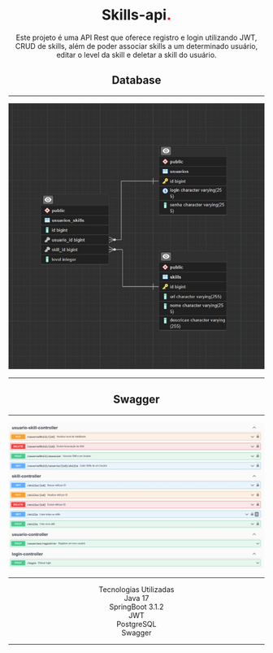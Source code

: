 <h1 align="center">Skills-api<span style="color: red">.</span></h1>

<p align="center">Este projeto é uma API Rest que oferece registro e login utilizando JWT, CRUD de skills, além de poder associar skills a um determinado usuário, editar o level da skill e deletar a skill do usuário.


<h2 align="center">Database</h2>
<hr>
<p align="center"><img src="https://github.com/GustavMariano/skills-backend/blob/main/images/database.jpg" alt="Database schema"></p>
<hr>
<h2 align="center">Swagger</h2>
<hr>
<p align="center"><img src="https://github.com/GustavMariano/skills-backend/blob/main/images/swagger.jpg" alt="Swagger documentation"></p>
<hr>
<p align="center">Tecnologias Utilizadas
<br>Java 17
<br>SpringBoot 3.1.2
<br>JWT
<br>PostgreSQL
<br>Swagger
<hr>

